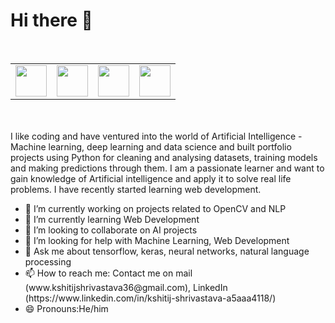 # Hi there 👋

<br>

<table cellspacing="50">
  <tr>
  <td><a href="https://www.linkedin.com/in/kshitij-shrivastava-a5aaa4118/"><img src="https://i.imgur.com/OQUXwNp.jpeg" , width="50" height="50" /></a></td>
  <td>
    <a href="https://www.facebook.com/kshitij.shrivastava.378"><img src="https://i.imgur.com/STdJsZU.png",width="50" height="50" /> </a></td>
  <td><a href="https://www.instagram.com/kshitij_shrivastava36/"><img src="https://i.imgur.com/M6yBwxS.png" ,width="50" height="50" /> </a></td>
    <td><a href="https://twitter.com/KshitijShriva12"><img src="https://i.imgur.com/XlctxvH.png" ,width="50" height="50" /> </a></td>
</tr>
</table>
<br>
<br>
I like coding and have ventured into the world of Artificial Intelligence - Machine learning, deep learning and data science and built portfolio projects using Python for cleaning and analysing datasets, training models and making predictions through them. I am a passionate learner and want to gain knowledge of Artificial intelligence and apply it to solve real life problems. I have recently started learning web development. 
<br>




<ul>
<li>🔭 I’m currently working on projects related to OpenCV and NLP</li>
<li>🌱 I’m currently learning Web Development</li>
<li>👯 I’m looking to collaborate on AI projects</li>
<li>🤔 I’m looking for help with Machine Learning, Web Development</li>
<li>💬 Ask me about tensorflow, keras, neural networks, natural language processing</li>
<li>📫 How to reach me: Contact me on mail (www.kshitijshrivastava36@gmail.com), LinkedIn (https://www.linkedin.com/in/kshitij-shrivastava-a5aaa4118/) </li>
<li>😄 Pronouns:He/him</li>
</ul>

